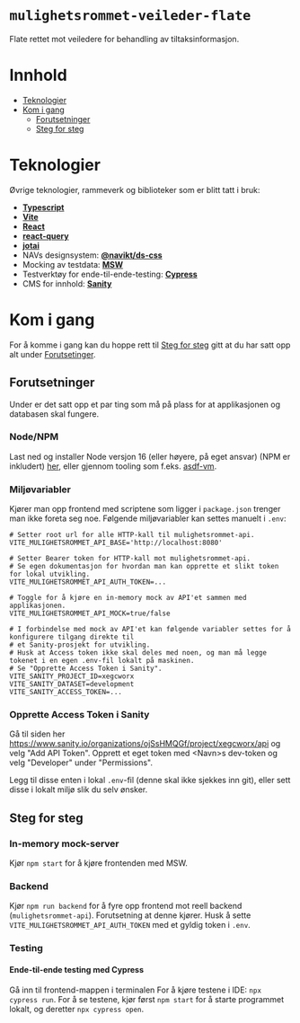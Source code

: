 # `mulighetsrommet-veileder-flate`

Flate rettet mot veiledere for behandling av tiltaksinformasjon.

# Innhold

- [Teknologier](#teknologier)
- [Kom i gang](#kom-i-gang)
  - [Forutsetninger](#forutsetninger)
  - [Steg for steg](#steg-for-steg)

# <a name="teknologier"></a>Teknologier

Øvrige teknologier, rammeverk og biblioteker som er blitt tatt i bruk:

- [**Typescript**](https://www.typescriptlang.org/)
- [**Vite**](vitejs.dev/)
- [**React**](https://reactjs.org/)
- [**react-query**](https://react-query.tanstack.com/)
- [**jotai**](https://github.com/pmndrs/jotai)
- NAVs designsystem: [**@navikt/ds-css**](https://github.com/navikt/nav-frontend-moduler)
- Mocking av testdata: [**MSW**](https://mswjs.io/)
- Testverktøy for ende-til-ende-testing: [**Cypress**](https://www.cypress.io/)
- CMS for innhold: [**Sanity**](https://mulighetsrommet.sanity.studio/desk)

# <a name="kom-i-gang"></a>Kom i gang

For å komme i gang kan du hoppe rett til [Steg for steg](#steg-for-steg) gitt at du har satt opp alt under [Forutsetinger](#forutsetninger).

## <a name="forutsetninger"></a>Forutsetninger

Under er det satt opp et par ting som må på plass for at applikasjonen og databasen skal fungere.

### Node/NPM

Last ned og installer Node versjon 16 (eller høyere, på eget ansvar) (NPM er inkludert) [her](https://nodejs.org/en/), eller gjennom tooling som f.eks. [asdf-vm](https://github.com/asdf-vm/asdf).

### Miljøvariabler

Kjører man opp frontend med scriptene som ligger i `package.json` trenger man ikke foreta seg noe.
Følgende miljøvariabler kan settes manuelt i `.env`:

```
# Setter root url for alle HTTP-kall til mulighetsrommet-api.
VITE_MULIGHETSROMMET_API_BASE='http://localhost:8080'

# Setter Bearer token for HTTP-kall mot mulighetsrommet-api.
# Se egen dokumentasjon for hvordan man kan opprette et slikt token for lokal utvikling.
VITE_MULIGHETSROMMET_API_AUTH_TOKEN=...

# Toggle for å kjøre en in-memory mock av API'et sammen med applikasjonen.
VITE_MULIGHETSROMMET_API_MOCK=true/false

# I forbindelse med mock av API'et kan følgende variabler settes for å konfigurere tilgang direkte til
# et Sanity-prosjekt for utvikling.
# Husk at Access token ikke skal deles med noen, og man må legge tokenet i en egen .env-fil lokalt på maskinen.
# Se "Opprette Access Token i Sanity".
VITE_SANITY_PROJECT_ID=xegcworx
VITE_SANITY_DATASET=development
VITE_SANITY_ACCESS_TOKEN=...
```

### Opprette Access Token i Sanity
Gå til siden her https://www.sanity.io/organizations/ojSsHMQGf/project/xegcworx/api og velg "Add API Token". Opprett et eget token med \<Navn\>s dev-token og velg "Developer" under "Permissions".

Legg til disse enten i lokal `.env`-fil (denne skal ikke sjekkes inn git), eller sett disse i lokalt miljø slik du selv ønsker.

## <a name="steg-for-steg"></a>Steg for steg

### In-memory mock-server

Kjør `npm start` for å kjøre frontenden med MSW.

### Backend

Kjør `npm run backend` for å fyre opp frontend mot reell backend (`mulighetsrommet-api`).
Forutsetning at denne kjører. Husk å sette `VITE_MULIGHETSROMMET_API_AUTH_TOKEN` med et gyldig token i `.env`.

### Testing

#### Ende-til-ende testing med Cypress
Gå inn til frontend-mappen i terminalen
For å kjøre testene i IDE: `npx cypress run`.
For å se testene, kjør først `npm start` for å starte programmet lokalt, og deretter `npx cypress open`.
